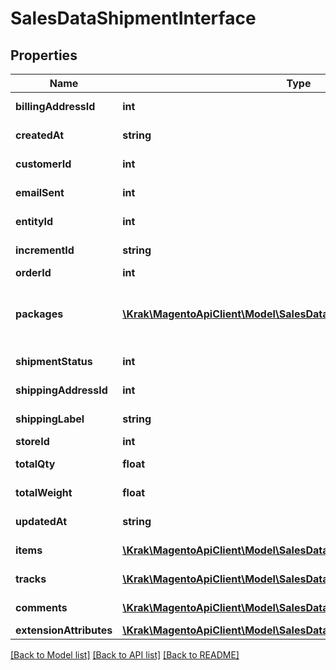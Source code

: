 # SalesDataShipmentInterface

## Properties
Name | Type | Description | Notes
------------ | ------------- | ------------- | -------------
**billingAddressId** | **int** | Billing address ID. | [optional] 
**createdAt** | **string** | Created-at timestamp. | [optional] 
**customerId** | **int** | Customer ID. | [optional] 
**emailSent** | **int** | Email-sent flag value. | [optional] 
**entityId** | **int** | Shipment ID. | [optional] 
**incrementId** | **string** | Increment ID. | [optional] 
**orderId** | **int** | Order ID. | 
**packages** | [**\Krak\MagentoApiClient\Model\SalesDataShipmentPackageInterface[]**](SalesDataShipmentPackageInterface.md) | Array of packages, if any. Otherwise, null. | [optional] 
**shipmentStatus** | **int** | Shipment status. | [optional] 
**shippingAddressId** | **int** | Shipping address ID. | [optional] 
**shippingLabel** | **string** | Shipping label. | [optional] 
**storeId** | **int** | Store ID. | [optional] 
**totalQty** | **float** | Total quantity. | [optional] 
**totalWeight** | **float** | Total weight. | [optional] 
**updatedAt** | **string** | Updated-at timestamp. | [optional] 
**items** | [**\Krak\MagentoApiClient\Model\SalesDataShipmentItemInterface[]**](SalesDataShipmentItemInterface.md) | Array of items. | 
**tracks** | [**\Krak\MagentoApiClient\Model\SalesDataShipmentTrackInterface[]**](SalesDataShipmentTrackInterface.md) | Array of tracks. | 
**comments** | [**\Krak\MagentoApiClient\Model\SalesDataShipmentCommentInterface[]**](SalesDataShipmentCommentInterface.md) | Array of comments. | 
**extensionAttributes** | [**\Krak\MagentoApiClient\Model\SalesDataShipmentExtensionInterface**](SalesDataShipmentExtensionInterface.md) |  | [optional] 

[[Back to Model list]](../README.md#documentation-for-models) [[Back to API list]](../README.md#documentation-for-api-endpoints) [[Back to README]](../README.md)


